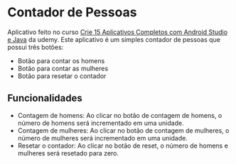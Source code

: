 # Contador de Pessoas
Aplicativo feito no curso [Crie 15 Aplicativos Completos com Android Studio e Java](https://www.udemy.com/course/curso-completo-desenvolvedor-android/) da udemy.
Este aplicativo é um simples contador de pessoas que possui três botões:

* Botão para contar os homens
* Botão para contar as mulheres
* Botão para resetar o contador

## Funcionalidades
* Contagem de homens: Ao clicar no botão de contagem de homens, o número de homens será incrementado em uma unidade.
* Contagem de mulheres: Ao clicar no botão de contagem de mulheres, o número de mulheres será incrementado em uma unidade.
* Resetar o contador: Ao clicar no botão de reset, o número de homens e mulheres será resetado para zero.
